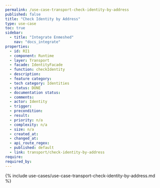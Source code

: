 ```yaml
---
permalink: /use-case-transport-check-identity-by-address
published: false
title: "Check Identity by Address"
type: use-case
toc: true
sidebar:
  - title: "Integrate Enmeshed"
    nav: "docs_integrate"
properties:
  - id: RI1
  - component: Runtime
  - layer: Transport
  - facade: IdentityFacade
  - function: checkIdentity
  - description:
  - feature category:
  - tech category: Identities
  - status: DONE
  - documentation status:
  - comments:
  - actor: Identity
  - trigger:
  - precondition:
  - result:
  - priority: n/a
  - complexity: n/a
  - size: n/a
  - created_at:
  - changed_at:
  - api_route_regex:
  - published: default
  - link: transport/check-identity-by-address
require:
required_by:
---
```


{% include use-cases/use-case-transport-check-identity-by-address.md %}
